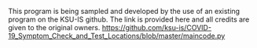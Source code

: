 This program is being sampled and developed by the use of an existing program on the KSU-IS github.
The link is provided here and all credits are given to the original owners.
https://github.com/ksu-is/COVID-19_Symptom_Check_and_Test_Locations/blob/master/maincode.py

